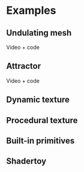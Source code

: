 # Examples

## Undulating mesh

Video + code

## Attractor

Video + code

## Dynamic texture

## Procedural texture

## Built-in primitives

## Shadertoy
